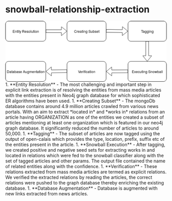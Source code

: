# snowball-relationship-extraction
<img src="./snowball_flowchart.png" align="center" />
1. **Entity Resolution** - The most challenging and important step in explicit link extraction is of resolving the entities from mass media articles with the entities present in Neo4j graph database for which sophisticated ER algorithms have been used. 
1. **Creating Subset** - The mongoDb database contains around 4.9 million articles crawled from various news portals. With an aim to extract *located in* and *works in* relations from an article having ORGANIZATION as one of the entities we created a subset of articles mentioning at least one organization which is featured in our neo4j graph database. It significantly reduced the number of articles to around 50,000.
1. **Tagging** - The subset of articles are now tagged using the output of open-calais which provides the type, location, prefix, suffix etc of the entities present in the article.
1. **Snowball Execution** - After tagging, we created positive and negative seed sets for extracting works in and located in relations which were fed to the snowball classifier along with the set of tagged articles and other params. The output file contained the name of related entities along with the confidence.
1. **Verification** - These relations extracted from mass media articles are termed as explicit relations. We verified the extracted relations by reading the articles, the correct relations were pushed to the graph database thereby enriching the existing database.
1. **Database Augmentation** - Database is augmented with new links extracted from news articles.    
